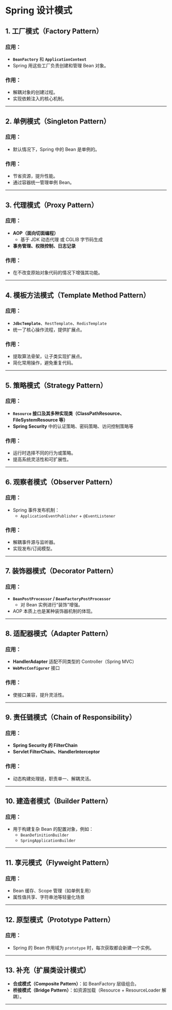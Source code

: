 # Spring 设计模式

## 1. **工厂模式（Factory Pattern）**

### 应用：
- **`BeanFactory`** 和 **`ApplicationContext`**
- Spring 用这些工厂负责创建和管理 Bean 对象。

### 作用：
- 解耦对象的创建过程。
- 实现依赖注入的核心机制。

---

## 2. **单例模式（Singleton Pattern）**

### 应用：
- 默认情况下，Spring 中的 Bean 是单例的。

### 作用：
- 节省资源，提升性能。
- 通过容器统一管理单例 Bean。

---

## 3. **代理模式（Proxy Pattern）**

### 应用：
- **AOP（面向切面编程）**
    - 基于 JDK 动态代理 或 CGLIB 字节码生成
- **事务管理、权限控制、日志记录**

### 作用：
- 在不改变原始对象代码的情况下增强其功能。

---

## 4. **模板方法模式（Template Method Pattern）**

### 应用：
- **`JdbcTemplate`**、`RestTemplate`、`RedisTemplate`
- 统一了核心操作流程，提供扩展点。

### 作用：
- 提取算法骨架，让子类实现扩展点。
- 简化常用操作，避免重复代码。

---

## 5. **策略模式（Strategy Pattern）**

### 应用：
- **`Resource` 接口及其多种实现类（ClassPathResource、FileSystemResource 等）**
- **Spring Security** 中的认证策略、密码策略、访问控制策略等

### 作用：
- 运行时选择不同的行为或策略。
- 提高系统灵活性和可扩展性。

---

## 6. **观察者模式（Observer Pattern）**

### 应用：
- Spring 事件发布机制：
    - `ApplicationEventPublisher` + `@EventListener`

### 作用：
- 解耦事件源与监听器。
- 实现发布/订阅模型。

---

## 7. **装饰器模式（Decorator Pattern）**

### 应用：
- **`BeanPostProcessor` / `BeanFactoryPostProcessor`**
    - 对 Bean 实例进行“装饰”增强。
- AOP 本质上也是某种装饰器机制的体现。

---

## 8. **适配器模式（Adapter Pattern）**

### 应用：
- **HandlerAdapter** 适配不同类型的 Controller（Spring MVC）
- **`WebMvcConfigurer`** 接口

### 作用：
- 使接口兼容，提升灵活性。

---

## 9. **责任链模式（Chain of Responsibility）**

### 应用：
- **Spring Security 的 FilterChain**
- **Servlet FilterChain、HandlerInterceptor**

### 作用：
- 动态构建处理链，职责单一、解耦灵活。

---

## 10. **建造者模式（Builder Pattern）**

### 应用：
- 用于构建复杂 Bean 的配置对象，例如：
    - `BeanDefinitionBuilder`
    - `SpringApplicationBuilder`

---

## 11. **享元模式（Flyweight Pattern）**

### 应用：
- Bean 缓存、Scope 管理（如单例复用）
- 属性值共享、字符串池等轻量化场景

---

## 12. **原型模式（Prototype Pattern）**

### 应用：
- Spring 的 Bean 作用域为 `prototype` 时，每次获取都会新建一个实例。

---

## 13. 补充（扩展类设计模式）

- **合成模式（Composite Pattern）**：如 BeanFactory 层级组合。
- **桥接模式（Bridge Pattern）**：如资源加载（Resource + ResourceLoader 解耦）。

---

